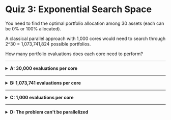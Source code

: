 # Quiz 3: Exponential Search Space

You need to find the optimal portfolio allocation among 30 assets (each can be 0% or 100%
allocated).

A classical parallel approach with 1,000 cores would need to search through 2^30 =
1,073,741,824 possible portfolios.

How many portfolio evaluations does each core need to perform?

---

<details>
<summary><strong>A: 30,000 evaluations per core</strong></summary>

✖ Nope.

This looks like you divided 30 million by 1,000, but the search space is much larger.

With 30 binary choices (0% or 100% per asset), you have 2^30 = 1,073,741,824 total
combinations to evaluate.

</details>

---

<details>
<summary><strong>B: 1,073,741 evaluations per core</strong></summary>

✔ Correct!

Total combinations: 2^30 = 1,073,741,824 Evaluations per core: 1,073,741,824 ÷ 1,000 =
1,073,741

This demonstrates why exponential search spaces break classical parallel computing - even
with 1,000 cores, each core still has over 1 million evaluations to perform.

</details>

---

<details>
<summary><strong>C: 1,000 evaluations per core</strong></summary>

✖ Nope.

This would only work if there were 1,000,000 total combinations, but exponential growth is
much faster.

2^30 = 1,073,741,824 combinations, which is over 1,000 times larger than 1,000,000.

</details>

---

<details>
<summary><strong>D: The problem can't be parallelized</strong></summary>

✖ Nope.

The portfolio evaluations can be parallelized - each core can independently evaluate
different combinations.

The problem is that there are so many combinations that even perfect parallelization
doesn't help much.

</details>

